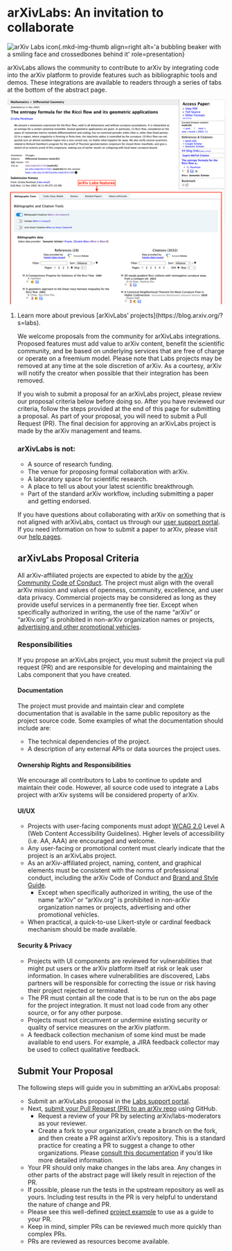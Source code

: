 # arXivLabs: An invitation to collaborate

![arXiv Labs icon](images/smileybones-labs-icon.png){.mkd-img-thumb align=right alt='a bubbling beaker with a smiling face and crossedbones behind it' role=presentation}

arXivLabs allows the community to contribute to arXiv by integrating code into the arXiv platform to provide features such as bibliographic tools and demos. These integrations are available  to readers through a series of tabs at the bottom of the abstract page.

![arXiv Labs features](images/arXivLabsFeatures-01.png)

<ol class="color-blocks">
  <li>Learn more about previous [arXivLabs’ projects](https://blog.arxiv.org/?s=labs).</li>

We welcome proposals from the community for arXivLabs integrations. Proposed features must add value to arXiv content, benefit the scientific community, and be based on underlying services that are free of charge or operate on a freemium model. Please note that Labs projects may be removed at any time at the sole discretion of arXiv. As a courtesy, arXiv will notify the creator when possible that their integration has been removed.

If you wish to submit a proposal for an arXivLabs project, please review our proposal criteria below before doing so. After you have reviewed our criteria, follow the steps provided at the end of this page for submitting a proposal. As part of your proposal, you will need to submit a Pull Request (PR). The final decision for approving an arXivLabs project is made by the arXiv management and teams.

### arXivLabs is not:

- A source of research funding.
- The venue for proposing formal collaboration with arXiv.
- A laboratory space for scientific research.
- A place to tell us about your latest scientific breakthrough. 
- Part of the standard arXiv workflow, including submitting a paper and getting endorsed.

If you have questions about collaborating with arXiv on something that is not aligned with arXivLabs, contact us through our [user support portal](https://arxiv-org.atlassian.net/servicedesk/customer/portal/6). If you need information on how to submit a paper to arXiv, please visit our [help pages](https://info.arxiv.org/help/submit/index.html). 

## arXivLabs Proposal Criteria

All arXiv-affiliated projects are expected to abide by the [arXiv Community Code of Conduct](../help/policies/code_of_conduct.md). The project must align with the overall arXiv mission and values of openness, community, excellence, and user data privacy. Commercial projects may be considered as long as they provide useful services in a permanently free tier. Except when specifically authorized in writing, the use of the name “arXiv” or “arXiv.org” is prohibited in non-arXiv organization names or projects, [advertising and other promotional vehicles](https://info.arxiv.org/brand/brand-guidelines.html).


### Responsibilities

If you propose an arXivLabs project, you must submit the project via pull request (PR) and are responsible for developing and maintaining the Labs component that you have created.

#### Documentation

The project must provide and maintain clear and complete documentation that is available in the same public repository as the project source code. Some examples of what the documentation should include are:
- The technical dependencies of the project.
- A description of any external APIs or data sources the project uses.

#### Ownership Rights and Responsibilities

We encourage all contributors to Labs to continue to update and maintain their code. However, all source code used to integrate a Labs project with arXiv systems will be considered property of arXiv.

#### UI/UX

- Projects with user-facing components must adopt [WCAG 2.0](http://www.w3.org/TR/2008/REC-WCAG20-20081211/) Level A (Web Content Accessibility Guidelines). Higher levels of accessibility (i.e. AA, AAA) are encouraged and welcome.
- Any user-facing or promotional content must clearly indicate that the project is an arXivLabs project.
- As an arXiv-affiliated project, naming, content, and graphical elements must be consistent with the norms of professional conduct, including the arXiv Code of Conduct and [Brand and Style Guide](../brand/index.md).
  - Except when specifically authorized in writing, the use of the name “arXiv” or “arXiv.org” is prohibited in non-arXiv organization names or projects, advertising and other promotional vehicles.
- When practical, a quick-to-use Likert-style or cardinal feedback mechanism should be made available.

#### Security & Privacy
- Projects with UI components are reviewed for vulnerabilities that might put users or the arXiv platform itself at risk or leak user information. In cases where vulnerabilities are discovered, Labs partners will be responsible for correcting the issue or risk having their project rejected or terminated.
- The PR must contain all the code that is to be run on the abs page for the project integration. It must not load code from any other source, or for any other purpose.
- Projects must not circumvent or undermine existing security or quality of service measures on the arXiv platform.
- A feedback collection mechanism of some kind must be made available to end users. For example, a JIRA feedback collector may be used to collect qualitative feedback.

## Submit Your Proposal

The following steps will guide you in submitting an arXivLabs proposal: 

- Submit an arXivLabs proposal in the [Labs support portal](https://arxiv-org.atlassian.net/servicedesk/customer/portal/6).
- Next, [submit your Pull Request (PR) to an arXiv repo](https://github.com/arXiv) using GitHub. 
  - Request a review of your PR by selecting arXiv/labs-moderators as your reviewer.
  - Create a fork to your organization, create a branch on the fork, and then create a PR against arXiv’s repository. This is a standard practice for creating a PR to suggest a change to other organizations. Please [consult this documentation](https://docs.github.com/en/pull-requests/collaborating-with-pull-requests/proposing-changes-to-your-work-with-pull-requests/creating-a-pull-request-from-a-fork) if you’d like more detailed information. 
- Your PR should only make changes in the labs area. Any changes in other parts of the abstract page will likely result in rejection of the PR.
- If possible, please run the tests in the upstream repository as well as yours. Including test results in the PR is very helpful to understand the nature of change and PR.
- Please see this well-defined [project example](https://github.com/arXiv/arxiv-browse/pull/197) to use as a guide to your PR. 
- Keep in mind, simpler PRs can be reviewed much more quickly than complex PRs.
- PRs are reviewed as resources become available. 
